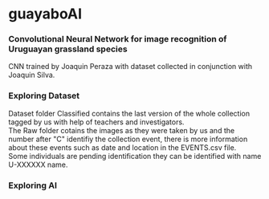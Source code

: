 # guayaboAI   

### Convolutional Neural Network for image recognition of Uruguayan grassland species   

CNN trained by Joaquin Peraza with dataset collected in conjunction with Joaquin Silva.

### Exploring Dataset   

Dataset folder Classified contains the last version of the whole collection tagged by us with help of teachers and investigators.   
The Raw folder cotains the images as they were taken by us and the number after "C" identifiy the collection event, there is more information about these events such as date and location in the EVENTS.csv file.  
Some individuals are pending identification they can be identified with name U-XXXXXX name.

### Exploring AI

